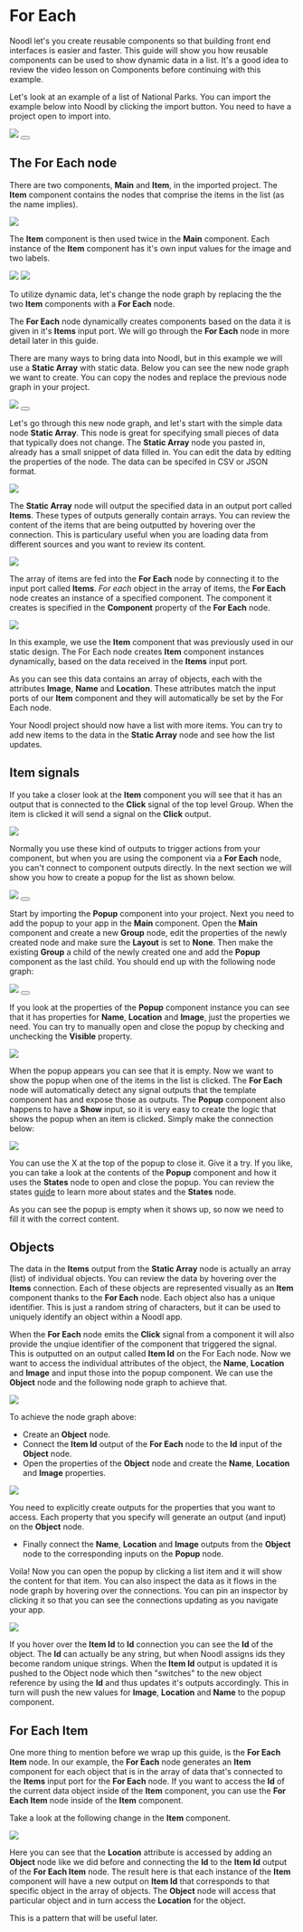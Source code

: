 # For Each

Noodl let's you create reusable components so that building front end interfaces is easier and faster. This guide will show you how reusable components can be used to show dynamic data in a list. It's a good idea to review the video lesson on Components before continuing with this example.

Let's look at an example of a list of National Parks. You can import the example below into Noodl by clicking the import button. You need to have a project open to import into.

<div class="ndl-images">
    <img src="/guides/for-each/screen.png" class="ndl-image small"></img>   
    <button class="ndl-import-button" onClick='importIntoNoodl("guides/for-each/project.zip")'></button>
</div>

## The For Each node

There are two components, **Main** and **Item**, in the imported project. The **Item** component contains the nodes that comprise the items in the list (as the name implies).

<div class="ndl-images">
    <img src="/guides/for-each/item-comp.png" class="ndl-image med"></img>  
</div>

The **Item** component is then used twice in the **Main** component. Each instance of the **Item** component has it's own input values for the image and two labels.

<div class="ndl-images">
    <img src="/guides/for-each/main-comp.png" class="ndl-image med"></img>  
     <img src="/guides/for-each/item-props.png" class="ndl-image small"></img>  
</div>

To utilize dynamic data, let's change the node graph by replacing the the two **Item** components with a **For Each** node.

The **For Each** node dynamically creates components based on the data it is given in it's **Items** input port. We will go through the **For Each** node in more detail later in this guide.

There are many ways to bring data into Noodl, but in this example we will use a **Static Array** with static data.
Below you can see the new node graph we want to create. You can copy the nodes and replace the previous node graph in your project.

<div class="ndl-images">
    <img src="/guides/for-each/for-each-nodes.png" class="ndl-image med"></img>  
     <button class="ndl-copy-nodes-button" onClick='copyJsonToClipboard({"nodes":[{"id":"c742d550-e134-e5ad-c6c3-0466ab68e456","type":"Group","x":430.22076842300993,"y":360.61425173633353,"parameters":{"backgroundColor":"#FFFFFF","scrollBehavior":"native","scrollEnabled":true},"ports":[],"children":[{"id":"26ca28ad-bc2c-43fe-e75d-95f8394e99d1","type":"For Each","x":450.22076842300993,"y":406.61425173633353,"parameters":{"template":"/Item"},"ports":[],"children":[]}]},{"id":"cdc83bfe-8962-cd05-7ac8-9e3c479d6aa0","type":"Static Data","x":158.22076842300993,"y":409.61425173633353,"parameters":{"csv":"","type":"json","json":"[\n     {\n        \"Image\":\"https://upload.wikimedia.org/wikipedia/commons/thumb/a/af/Grand_Canyon_view_from_Pima_Point_2010.jpg/460px-Grand_Canyon_view_from_Pima_Point_2010.jpg\",\n        \"Name\":\"Grand Canyon\",\n        \"Location\":\"Arizona,USA\"\n    },   \n    {\n        \"Image\":\"https://upload.wikimedia.org/wikipedia/commons/thumb/1/13/Tunnel_View%2C_Yosemite_Valley%2C_Yosemite_NP_-_Diliff.jpg/568px-Tunnel_View%2C_Yosemite_Valley%2C_Yosemite_NP_-_Diliff.jpg\",\n        \"Name\":\"Yosemite\",\n        \"Location\":\"California,USA\"\n    },\n    {\n        \"Image\":\"https://upload.wikimedia.org/wikipedia/commons/thumb/c/c9/YellowstonefallJUN05.JPG/500px-YellowstonefallJUN05.JPG\",\n        \"Name\":\"Yellowstone\",\n        \"Location\":\"Idaho, USA\"\n    },\n    {\n        \"Image\":\"https://upload.wikimedia.org/wikipedia/commons/thumb/1/10/Zion_angels_landing_view.jpg/568px-Zion_angels_landing_view.jpg\",\n        \"Name\":\"Zion National Park\",\n        \"Location\":\"Utah, USA\"\n    },\n    {\n        \"Image\":\"https://upload.wikimedia.org/wikipedia/commons/thumb/9/9c/Hvannadalshnjukur-Vatnajokull_National_Park.JPG/568px-Hvannadalshnjukur-Vatnajokull_National_Park.JPG\",\n        \"Name\":\"Vatnajökull\",\n        \"Location\":\"Iceland\"\n    }\n    \n]"},"ports":[],"children":[]}],"connections":[{"fromId":"cdc83bfe-8962-cd05-7ac8-9e3c479d6aa0","fromProperty":"items","toId":"26ca28ad-bc2c-43fe-e75d-95f8394e99d1","toProperty":"items"}]})'></button>
</div>

Let's go through this new node graph, and let's start with the simple data node **Static Array**. This node is great for specifying small pieces of data that typically does not change. The **Static Array** node you pasted in, already has a small snippet of data filled in. You can edit the data by editing the properties of the node. The data can be specifed in CSV or JSON format.

<div class="ndl-images">
    <img src="/guides/for-each/static-array.gif" class="ndl-image large"></img>  
</div>

The **Static Array** node will output the specified data in an output port called **Items**. These types of outputs generally contain arrays. You can review the content of the items that are being outputted by hovering over the connection. This is particulary useful when you are loading data from different sources and you want to review its content.

<div class="ndl-images">
    <img src="/guides/for-each/hover-data.png" class="ndl-image med"></img>  
</div>

The array of items are fed into the **For Each** node by connecting it to the input port called **Items**.
_For each_ object in the array of items, the **For Each** node creates an instance of a specified component. The component it creates is specified in the **Component** property of the **For Each** node.

<div class="ndl-images">
    <img src="/guides/for-each/for-each-props.png" class="ndl-image small"></img>  
</div>

In this example, we use the **Item** component that was previously used in our static design. The For Each node creates **Item** component instances dynamically, based on the data received in the **Items** input port.

As you can see this data contains an array of objects, each with the attributes **Image**, **Name** and **Location**. These attributes match the input ports of our **Item** component and they will automatically be set by the For Each node.

Your Noodl project should now have a list with more items. You can try to add new items to the data in the **Static Array** node and see how the list updates.

## Item signals

If you take a closer look at the **Item** component you will see that it has an output that is connected to the **Click** signal of the top level Group. When the item is clicked it will send a signal on the **Click** output.

<div class="ndl-images">
    <img src="/guides/for-each/item-click.png" class="ndl-image med"></img>  
</div>

Normally you use these kind of outputs to trigger actions from your component, but when you are using the component via a **For Each** node, you can't connect to component outputs directly. In the next section we will show you how to create a popup for the list as shown below.

<div class="ndl-images">
    <img src="/guides/for-each/popup.gif" class="ndl-image small"></img>   
    <button class="ndl-import-button" onClick='importIntoNoodl("guides/for-each/popup.zip")'></button>
</div>

Start by importing the **Popup** component into your project. Next you need to add the popup to your app in the **Main** component. Open the **Main** component and create a new **Group** node, edit the properties of the newly created node and make sure the **Layout** is set to **None**. Then make the existing **Group** a child of the newly created one and add the **Popup** component as the last child. You should end up with the following node graph:

<div class="ndl-images">
    <img src="/guides/for-each/popup-added.png" class="ndl-image med"></img>  
     <button class="ndl-copy-nodes-button" onClick='copyJsonToClipboard({"nodes":[{"id":"caeb1584-3743-a478-3a77-250e8df36e77","type":"Static Data","x":211.4379259824135,"y":213.128734486496,"parameters":{"csv":"","type":"json","json":"[\n     {\n        \"Image\":\"https://upload.wikimedia.org/wikipedia/commons/thumb/a/af/Grand_Canyon_view_from_Pima_Point_2010.jpg/460px-Grand_Canyon_view_from_Pima_Point_2010.jpg\",\n        \"Name\":\"Grand Canyon\",\n        \"Location\":\"Arizona,USA\"\n    },   \n    {\n        \"Image\":\"https://upload.wikimedia.org/wikipedia/commons/thumb/1/13/Tunnel_View%2C_Yosemite_Valley%2C_Yosemite_NP_-_Diliff.jpg/568px-Tunnel_View%2C_Yosemite_Valley%2C_Yosemite_NP_-_Diliff.jpg\",\n        \"Name\":\"Yosemite\",\n        \"Location\":\"California,USA\"\n    },\n    {\n        \"Image\":\"https://upload.wikimedia.org/wikipedia/commons/thumb/c/c9/YellowstonefallJUN05.JPG/500px-YellowstonefallJUN05.JPG\",\n        \"Name\":\"Yellowstone\",\n        \"Location\":\"Idaho, USA\"\n    },\n    {\n        \"Image\":\"https://upload.wikimedia.org/wikipedia/commons/thumb/1/10/Zion_angels_landing_view.jpg/568px-Zion_angels_landing_view.jpg\",\n        \"Name\":\"Zion National Park\",\n        \"Location\":\"Utah, USA\"\n    },\n    {\n        \"Image\":\"https://upload.wikimedia.org/wikipedia/commons/thumb/9/9c/Hvannadalshnjukur-Vatnajokull_National_Park.JPG/568px-Hvannadalshnjukur-Vatnajokull_National_Park.JPG\",\n        \"Name\":\"Vatnajökull\",\n        \"Location\":\"Iceland\"\n    }\n    \n]"},"ports":[],"children":[]},{"id":"09a4bbba-549a-038c-eb44-cae7abf16282","type":"Group","x":416.27564730568224,"y":117.46288089582201,"parameters":{"flexDirection":"none"},"ports":[],"children":[{"id":"4e4d41b2-0201-7ca4-2f7f-eab7a0431620","type":"Group","x":436.27564730568224,"y":163.46288089582202,"parameters":{"backgroundColor":"#FFFFFF","scrollBehavior":"native","scrollEnabled":true},"ports":[],"children":[{"id":"664c48be-1895-728c-3826-2fe08dfbe593","type":"For Each","x":456.27564730568224,"y":209.46288089582202,"parameters":{"template":"/Item"},"ports":[],"children":[]}]},{"id":"25aa2e6a-7add-a52c-275b-24206f595b74","type":"/Popup","x":436.27564730568224,"y":291.462880895822,"parameters":{},"ports":[],"children":[]}]}],"connections":[{"fromId":"caeb1584-3743-a478-3a77-250e8df36e77","fromProperty":"items","toId":"664c48be-1895-728c-3826-2fe08dfbe593","toProperty":"items"}]})'></button>
</div>

If you look at the properties of the **Popup** component instance you can see that it has properties for **Name**, **Location** and **Image**, just the properties we need. You can try to manually open and close the popup by checking and unchecking the **Visible** property.

<div class="ndl-images">
    <img src="/guides/for-each/popup-props.png" class="ndl-image small"></img>  
</div>

When the popup appears you can see that it is empty. Now we want to show the popup when one of the items in the list is clicked. The **For Each** node will automatically detect any signal outputs that the template component has and expose those as outputs. The **Popup** component also happens to have a **Show** input, so it is very easy to create the logic that shows the popup when an item is clicked. Simply make the connection below:

<div class="ndl-images">
    <img src="/guides/for-each/click-to-show.png" class="ndl-image med"></img>  
</div>

You can use the X at the top of the popup to close it. Give it a try. If you like, you can take a look at the contents of the **Popup** component and how it uses the **States** node to open and close the popup. You can review the states [guide](/guides/states.md) to learn more about states and the **States** node.

As you can see the popup is empty when it shows up, so now we need to fill it with the correct content.

## Objects

The data in the **Items** output from the **Static Array** node is actually an array (list) of individual objects. You can review the data by hovering over the **Items** connection. Each of these objects are represented visually as an **Item** component thanks to the **For Each** node. Each object also has a unique identifier. This is just a random string of characters, but it can be used to uniquely identify an object within a Noodl app.

When the **For Each** node emits the **Click** signal from a component it will also provide the unqiue identifier of the component that triggered the signal. This is outputted on an output called **Item Id** on the For Each node. Now we want to access the individual attributes of the object, the **Name**, **Location** and **Image** and input those into the popup component. We can use the **Object** node and the following node graph to achieve that.

<div class="ndl-images">
    <img src="/guides/for-each/object-node.png" class="ndl-image med"></img>  
</div>

To achieve the node graph above:

- Create an **Object** node.
- Connect the **Item Id** output of the **For Each** node to the **Id** input of the **Object** node.
- Open the properties of the **Object** node and create the **Name**, **Location** and **Image** properties.

<div class="ndl-images">
    <img src="/guides/for-each/object-props.gif" class="ndl-image med"></img>  
</div>

You need to explicitly create outputs for the properties that you want to access. Each property that you specify will generate an output (and input) on the **Object** node.

- Finally connect the **Name**, **Location** and **Image** outputs from the **Object** node to the corresponding inputs on the **Popup** node.

Voila! Now you can open the popup by clicking a list item and it will show the content for that item. You can also inspect the data as it flows in the node graph by hovering over the connections. You can pin an inspector by clicking it so that you can see the connections updating as you navigate your app.

<div class="ndl-images">
    <img src="/guides/for-each/props-updating.gif" class="ndl-image med"></img>  
</div>

If you hover over the **Item Id** to **Id** connection you can see the **Id** of the object. The **Id** can actually be any string, but when Noodl assigns ids they become random unique strings. When the **Item Id** output is updated it is pushed to the Object node which then "switches" to the new object reference by using the **Id** and thus updates it's outputs accordingly. This in turn will push the new values for **Image**, **Location** and **Name** to the popup component.

## For Each Item

One more thing to mention before we wrap up this guide, is the **For Each Item** node. In our example, the **For Each** node generates an **Item** component for each object that is in the array of data that's connected to the **Items** input port for the **For Each** node. If you want to access the **Id** of the current data object inside of the **Item** component, you can use the **For Each Item** node inside of the **Item** component.

Take a look at the following change in the **Item** component.

<div class="ndl-images">
    <img src="/guides/for-each/for-each-item.png" class="ndl-image med"></img>  
</div>

Here you can see that the **Location** attribute is accessed by adding an **Object** node like we did before and connecting the **Id** to the **Item Id** output of the **For Each Item** node. The result here is that each instance of the **Item** component will have a new output on **Item Id** that corresponds to that specific object in the array of objects. The **Object** node will access that particular object and in turn access the **Location** for the object.

This is a pattern that will be useful later.
